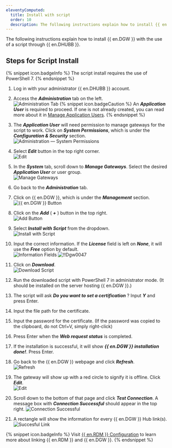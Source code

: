 ```yaml
---
eleventyComputed:
  title: Install with script
  order: 10
  description: The following instructions explain how to install {{ en.DGW }} with the use of a script through {{ en.DHUBB }}.
---
```

The following instructions explain how to install {{ en.DGW }} with the use of a script through {{ en.DHUBB }}.

## Steps for Script Install

{% snippet icon.badgeInfo %} 
The script install requires the use of PowerShell 7.
{% endsnippet %}
 
1. Log in with your administrator {{ en.DHUBB }} account. 
1. Access the ***Administration*** tab on the left.  
![Administration Tab](https://webdevolutions.azureedge.net/docs/en/hub/DGW0020.png) 
{% snippet icon.badgeCaution %} 
An ***Application User*** is required to proceed. If one is not already created, you can read more about it in [Manage Application Users](/hub/web-interface/hub-overview/administration/management/application-users/manage-application-users/). 
{% endsnippet %}
 
3. The ***Application User*** will need permission to manage gateways for the script to work. Click on ***System Permissions***, which is under the ***Configuration & Security*** section.  
![Administration — System Permissions](https://webdevolutions.azureedge.net/docs/en/hub/DGW0043.png) 
1. Select ***Edit*** button in the top right corner.  
![Edit](https://webdevolutions.azureedge.net/docs/en/hub/DGW0044.png) 
1. In the ***System*** tab, scroll down to ***Manage Gateways***. Select the desired ***Application User*** or user group.  
![Manage Gateways](https://webdevolutions.azureedge.net/docs/en/hub/DGW0045.png) 
1. Go back to the ***Administration*** tab. 
1. Click on {{ en.DGW }}, which is under the ***Management*** section.  
![{{ en.DGW }} Button](https://webdevolutions.azureedge.net/docs/en/hub/DGW0021.png) 
1. Click on the ***Add*** ( ***+*** ) button in the top right.  
![Add Button](https://webdevolutions.azureedge.net/docs/en/hub/DGW0022.png) 
1. Select ***Install with Script*** from the dropdown.  
![Install with Script](https://webdevolutions.azureedge.net/docs/en/hub/DGW0042.png) 
1. Input the correct information. If the ***License*** field is left on ***None***, it will use the ***Free*** option by default.  
![Information Fields](https://webdevolutions.azureedge.net/docs/en/hub/DGW0046.png) 
![!!Dgw0047](https://webdevolutions.azureedge.net/docs/en/hub/DGW0047.png) 
1. Click on ***Download***.  
![Download Script](https://webdevolutions.azureedge.net/docs/en/hub/DGW0048.png) 
1. Run the downloaded script with PowerShell 7 in administrator mode. (It should be installed on the server hosting {{ en.DGW }}.)
1. The script will ask ***Do you want to set a certification*** ? Input ***Y*** and press Enter. 
1. Input the file path for the certificate. 
1. Input the password for the certificate. (If the password was copied to the clipboard, do not Ctrl+V, simply right-click) 
1. Press Enter when the ***Web request status*** is completed. 
1. If the installation is successful, it will show ***{{ en.DGW }} installation done!***. Press Enter. 
1. Go back to the {{ en.DGW }} webpage and click ***Refresh***.  
![Refresh](https://webdevolutions.azureedge.net/docs/en/hub/DGW0049.png) 
1. The gateway will show up with a red circle to signify it is offline. Click ***Edit***.  
![Edit](https://webdevolutions.azureedge.net/docs/en/hub/DGW0050.png) 
1. Scroll down to the bottom of that page and click ***Test Connection***. A message box with ***Connection Successful*** should appear in the top right. 
![Connection Successful](https://webdevolutions.azureedge.net/docs/en/hub/DGW0051.png) 
1. A rectangle will show the information for every {{ en.DGW }} Hub link(s).  
![Succesful Link](https://webdevolutions.azureedge.net/docs/en/hub/DGW0040.png) 

{% snippet icon.badgeInfo %} 
Visit [{{ en.RDM }} Configuration](/hub/dgw/rdm-configuration/) to learn more about linking {{ en.RDM }} and {{ en.DGW }}. 
{% endsnippet %}
